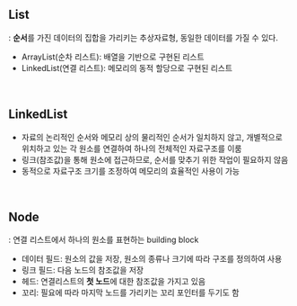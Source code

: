 ## List

: **순서**를 가진 데이터의 집합을 가리키는 추상자료형, 동일한 데이터를 가질 수 있다.

- ArrayList(순차 리스트): 배열을 기반으로 구현된 리스트
- LinkedList(연결 리스트): 메모리의 동적 할당으로 구현된 리스트

<br>

## LinkedList

- 자료의 논리적인 순서와 메모리 상의 물리적인 순서가 일치하지 않고, 개별적으로 위치하고 있는 각 원소를 연결하여 하나의 전체적인 자료구조를 이룸
- 링크(참조값)을 통해 원소에 접근하므로, 순서를 맞추기 위한 작업이 필요하지 않음
- 동적으로 자료구조 크기를 조정하여 메모리의 효율적인 사용이 가능

<br>

## Node

: 연결 리스트에서 하나의 원소를 표현하는 building block

- 데이터 필드: 원소의 값을 저장, 원소의 종류나 크기에 따라 구조를 정의하여 사용
- 링크 필드: 다음 노드의 참조값을 저장
- 헤드: 연결리스트의 **첫 노드**에 대한 참조값을 가지고 있음
- 꼬리: 필요에 따라 마지막 노드를 가리키는 꼬리 포인터를 두기도 함